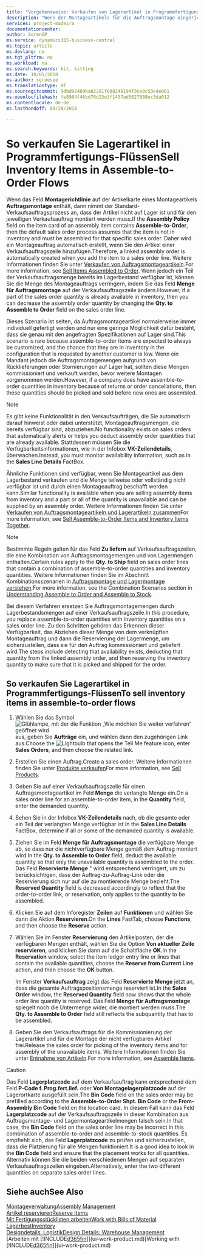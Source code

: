 ```yaml
---
title: "Vorgehensweise: Verkaufen von Lagerartikel in Programmfertigungs-Flüssen | Microsoft Docs"
description: "Wenn der Montageartikels für die Auftragsmontage eingerichtet ist, dann nimmt der Standard-Verkaufsauftragsprozess an, dass der Artikel nicht auf Lager ist und für den jeweiligen Verkaufsauftrag montiert werden muss. Daher wird ein Montageauftrag automatisch erstellt, wenn Sie den Artikel einer Verkaufsauftragszeile hinzufügen."
services: project-madeira
documentationcenter: 
author: SorenGP
ms.service: dynamics365-business-central
ms.topic: article
ms.devlang: na
ms.tgt_pltfrm: na
ms.workload: na
ms.search.keywords: kit, kitting
ms.date: 10/01/2018
ms.author: sgroespe
ms.translationtype: HT
ms.sourcegitcommit: 9dbd92409ba02281f008246194f3ce0c53e4e001
ms.openlocfilehash: fe8964f46bd76d23e3f1457ad5627888ec3da012
ms.contentlocale: de-de
ms.lasthandoff: 09/28/2018

---
```

# <a name="sell-inventory-items-in-assemble-to-order-flows"></a><span data-ttu-id="a22d1-104">So verkaufen Sie Lagerartikel in Programmfertigungs-Flüssen</span><span class="sxs-lookup"><span data-stu-id="a22d1-104">Sell Inventory Items in Assemble-to-Order Flows</span></span>
<span data-ttu-id="a22d1-105">Wenn das Feld **Montagerichtlinie** auf der Artikelkarte eines Montageartikels **Auftragsmontage** enthält, dann nimmt der Standard-Verkaufsauftragsprozess an, dass der Artikel nicht auf Lager ist und für den jeweiligen Verkaufsauftrag montiert werden muss.</span><span class="sxs-lookup"><span data-stu-id="a22d1-105">If the **Assembly Policy** field on the item card of an assembly item contains **Assemble-to-Order**, then the default sales order process assumes that the item is not in inventory and must be assembled for that specific sales order.</span></span> <span data-ttu-id="a22d1-106">Daher wird ein Montageauftrag automatisch erstellt, wenn Sie den Artikel einer Verkaufsauftragszeile hinzufügen.</span><span class="sxs-lookup"><span data-stu-id="a22d1-106">Therefore, a linked assembly order is automatically created when you add the item to a sales order line.</span></span> <span data-ttu-id="a22d1-107">Weitere Informationen finden Sie unter [Verkaufen von Auftragsmontageartikeln](assembly-how-to-sell-items-assembled-to-order.md).</span><span class="sxs-lookup"><span data-stu-id="a22d1-107">For more information, see [Sell Items Assembled to Order](assembly-how-to-sell-items-assembled-to-order.md).</span></span> <span data-ttu-id="a22d1-108">Wenn jedoch ein Teil der Verkaufsauftragsmenge bereits im Lagerbestand verfügbar ist, können Sie die Menge des Montageauftrags verringern, indem Sie das Feld **Menge für Auftragsmontage** auf der Verkaufsauftragszeile ändern.</span><span class="sxs-lookup"><span data-stu-id="a22d1-108">However, if a part of the sales order quantity is already available in inventory, then you can decrease the assembly order quantity by changing the **Qty. to Assemble to Order** field on the sales order line.</span></span>  

<span data-ttu-id="a22d1-109">Dieses Szenario ist selten, da Auftragsmontageartikel normalerweise immer individuell gefertigt werden und nur eine geringe Möglichkeit dafür besteht, dass sie genau mit den angefragten Spezifikationen auf Lager sind.</span><span class="sxs-lookup"><span data-stu-id="a22d1-109">This scenario is rare because assemble-to-order items are expected to always be customized, and the chance that they are in inventory in the configuration that is requested by another customer is low.</span></span> <span data-ttu-id="a22d1-110">Wenn ein Mandant jedoch die Auftragsmontagemengen aufgrund von Rücklieferungen oder Stornierungen auf Lager hat, sollten diese Mengen kommissioniert und verkauft werden, bevor weitere Montagen vorgenommen werden.</span><span class="sxs-lookup"><span data-stu-id="a22d1-110">However, if a company does have assemble-to-order quantities in inventory because of returns or order cancellations, then these quantities should be picked and sold before new ones are assembled.</span></span>  

> [!NOTE]  
>  <span data-ttu-id="a22d1-111">Es gibt keine Funktionalität in den Verkaufsaufträgen, die Sie automatisch darauf hinweist oder dabei unterstützt, Montageauftragsmengen, die bereits verfügbar sind, abzuziehen.</span><span class="sxs-lookup"><span data-stu-id="a22d1-111">No functionality exists on sales orders that automatically alerts or helps you deduct assembly order quantities that are already available.</span></span> <span data-ttu-id="a22d1-112">Stattdessen müssen Sie die Verfügbarkeitsinformationen, wie in der Infobox **VK-Zeilendetails**,  überwachen.</span><span class="sxs-lookup"><span data-stu-id="a22d1-112">Instead, you must monitor availability information, such as in the **Sales Line Details** FactBox.</span></span>  

<span data-ttu-id="a22d1-113">Ähnliche Funktionen sind verfügbar, wenn Sie Montageartikel aus dem Lagerbestand verkaufen und die Menge teilweise oder vollständig nicht verfügbar ist und durch einen Montageauftrag beschafft werden kann.</span><span class="sxs-lookup"><span data-stu-id="a22d1-113">Similar functionality is available when you are selling assembly items from inventory and a part or all of the quantity is unavailable and can be supplied by an assembly order.</span></span> <span data-ttu-id="a22d1-114">Weitere Informationen finden Sie unter [Verkaufen von Auftragsmontageartikeln und Lagerartikeln zusammen](assembly-how-to-sell-assemble-to-order-items-and-inventory-items-together.md)</span><span class="sxs-lookup"><span data-stu-id="a22d1-114">For more information, see [Sell Assemble-to-Order Items and Inventory Items Together](assembly-how-to-sell-assemble-to-order-items-and-inventory-items-together.md).</span></span>  

> [!NOTE]  
>  <span data-ttu-id="a22d1-115">Bestimmte Regeln gelten für das Feld **Zu liefern** auf Verkaufsauftragszeilen, die eine Kombination von Auftragsmontagemengen und von Lagermengen enthalten.</span><span class="sxs-lookup"><span data-stu-id="a22d1-115">Certain rules apply to the **Qty. to Ship** field on sales order lines that contain a combination of assemble-to-order quantities and inventory quantities.</span></span> <span data-ttu-id="a22d1-116">Weitere Informationen finden Sie im Abschnitt Kombinationsszenarien in [Auftragsmontage und Lagermontage verstehen](assembly-assemble-to-order-or-assemble-to-stock.md).</span><span class="sxs-lookup"><span data-stu-id="a22d1-116">For more information, see the Combination Scenarios section in [Understanding Assemble to Order and Assemble to Stock](assembly-assemble-to-order-or-assemble-to-stock.md).</span></span>  

<span data-ttu-id="a22d1-117">Bei diesem Verfahren ersetzen Sie Auftragsmontagemengen durch Lagerbestandsmengen auf einer Verkaufsauftragszeile.</span><span class="sxs-lookup"><span data-stu-id="a22d1-117">In this procedure, you replace assemble-to-order quantities with inventory quantities on a sales order line.</span></span> <span data-ttu-id="a22d1-118">Zu den Schritten gehören das Erkennen dieser Verfügbarkeit, das Abziehen dieser Menge von dem verknüpften Montageauftrag und dann die Reservierung der Lagermenge, um sicherzustellen, dass sie für den Auftrag kommissioniert und geliefert wird.</span><span class="sxs-lookup"><span data-stu-id="a22d1-118">The steps include detecting that availability exists, deducting that quantity from the linked assembly order, and then reserving the inventory quantity to make sure that it is picked and shipped for the order.</span></span>  

## <a name="to-sell-inventory-items-in-assemble-to-order-flows"></a><span data-ttu-id="a22d1-119">So verkaufen Sie Lagerartikel in Programmfertigungs-Flüssen</span><span class="sxs-lookup"><span data-stu-id="a22d1-119">To sell inventory items in assemble-to-order flows</span></span>  
1.  <span data-ttu-id="a22d1-120">Wählen Sie das Symbol ![Glühlampe, mit der die Funktion „Wie möchten Sie weiter verfahren“ geöffnet wird](media/ui-search/search_small.png "Wie möchten Sie weiter verfahren?") aus, geben Sie **Aufträge** ein, und wählen dann den zugehörigen Link aus.</span><span class="sxs-lookup"><span data-stu-id="a22d1-120">Choose the ![Lightbulb that opens the Tell Me feature](media/ui-search/search_small.png "Tell me what you want to do") icon, enter **Sales Orders**, and then choose the related link.</span></span>  
2.  <span data-ttu-id="a22d1-121">Erstellen Sie einen Auftrag.</span><span class="sxs-lookup"><span data-stu-id="a22d1-121">Create a sales order.</span></span> <span data-ttu-id="a22d1-122">Weitere Informationen finden Sie unter [Produkte verkaufen](sales-how-sell-products.md)</span><span class="sxs-lookup"><span data-stu-id="a22d1-122">For more information, see [Sell Products](sales-how-sell-products.md).</span></span>  
3.  <span data-ttu-id="a22d1-123">Geben Sie auf einer Verkaufsauftragszeile für einen Auftragsmontageartikel im Feld **Menge** die verlangte Menge ein.</span><span class="sxs-lookup"><span data-stu-id="a22d1-123">On a sales order line for an assemble-to-order item, in the **Quantity** field, enter the demanded quantity.</span></span>  
4.  <span data-ttu-id="a22d1-124">Sehen Sie in der Infobox **VK-Zeilendetails** nach, ob die gesamte oder ein Teil der verlangten Menge verfügbar ist.</span><span class="sxs-lookup"><span data-stu-id="a22d1-124">In the **Sales Line Details** FactBox, determine if all or some of the demanded quantity is available.</span></span>  
5.  <span data-ttu-id="a22d1-125">Ziehen Sie im Feld **Menge für Auftragsmontage** die verfügbare Menge ab, so dass nur die nichtverfügbare Menge gemäß dem Auftrag montiert wird.</span><span class="sxs-lookup"><span data-stu-id="a22d1-125">In the **Qty. to Assemble to Order** field, deduct the available quantity so that only the unavailable quantity is assembled to the order.</span></span> <span data-ttu-id="a22d1-126">Das Feld **Reservierte Menge** " wird entsprechend verringert, um zu berücksichtigen, dass der Auftrag-zu-Auftrag-Link oder die Reservierung sich nur auf die zu montierende Menge bezieht.</span><span class="sxs-lookup"><span data-stu-id="a22d1-126">The **Reserved Quantity** field is decreased accordingly to reflect that the order-to-order link, or reservation, only applies to the quantity to be assembled.</span></span>  
6.  <span data-ttu-id="a22d1-127">Klicken Sie auf dem Inforegister **Zeilen** auf **Funktionen** und wählen Sie dann die Aktion **Reservieren**.</span><span class="sxs-lookup"><span data-stu-id="a22d1-127">On the **Lines** FastTab, choose **Functions**, and then choose the **Reserve** action.</span></span>  
7.  <span data-ttu-id="a22d1-128">Wählen Sie im Fenster **Reservierung** den Artikelposten, der die verfügbaren Mengen enthält, wählen Sie die Option **Von aktueller Zeile reservieren**, und klicken Sie dann auf die Schaltfläche **OK**.</span><span class="sxs-lookup"><span data-stu-id="a22d1-128">In the **Reservation** window, select the item ledger entry line or lines that contain the available quantities, choose the **Reserve from Current Line** action, and then choose the **OK** button.</span></span>  

    <span data-ttu-id="a22d1-129">Im Fenster **Verkaufsauftrag** zeigt das Feld **Reservierte Menge** jetzt an, dass die gesamte Auftragspositionsmenge reserviert ist.</span><span class="sxs-lookup"><span data-stu-id="a22d1-129">In the **Sales Order** window, the **Reserved Quantity** field now shows that the whole order line quantity is reserved.</span></span> <span data-ttu-id="a22d1-130">Das Feld **Menge für Auftragsmontage** spiegelt noch die Untermenge wider, die montiert werden muss.</span><span class="sxs-lookup"><span data-stu-id="a22d1-130">The **Qty. to Assemble to Order** field still reflects the subquantity that has to be assembled.</span></span>  

8.  <span data-ttu-id="a22d1-131">Geben Sie den Verkaufsauftrags für die Kommissionierung der Lagerartikel und für die Montage der nicht verfügbaren Artikel frei.</span><span class="sxs-lookup"><span data-stu-id="a22d1-131">Release the sales order for picking of the inventory items and for assembly of the unavailable items.</span></span> <span data-ttu-id="a22d1-132">Weitere Informationen finden Sie unter [Entnahme von Artikeln](assembly-how-to-assemble-items.md).</span><span class="sxs-lookup"><span data-stu-id="a22d1-132">For more information, see [Assemble Items](assembly-how-to-assemble-items.md).</span></span>  

> [!CAUTION]  
>  <span data-ttu-id="a22d1-133">Das Feld **Lagerplatzcode** auf dem Verkaufsauftrag kann entsprechend dem Feld **P-Code f. Prog.fert.lief.** oder **Von Montagelagerplatzcode** auf der Lagerortkarte ausgefüllt sein.</span><span class="sxs-lookup"><span data-stu-id="a22d1-133">The **Bin Code** field on the sales order may be prefilled according to the **Assemble-to-Order Shpt. Bin Code** or the **From-Assembly Bin Code** field on the location card.</span></span> <span data-ttu-id="a22d1-134">In diesem Fall kann das Feld **Lagerplatzcode** auf der Verkaufsauftragszeile in dieser Kombination aus Auftragsmontage- und Lagermontageartikelmengen falsch sein.</span><span class="sxs-lookup"><span data-stu-id="a22d1-134">In that case, the **Bin Code** field on the sales order line may be incorrect in this combination of assemble-to-order and assemble-to-stock quantities.</span></span> <span data-ttu-id="a22d1-135">Es empfiehlt sich, das Feld **Lagerplatzcode** zu prüfen und sicherzustellen, dass die Platzierung für alle Mengen funktioniert.</span><span class="sxs-lookup"><span data-stu-id="a22d1-135">It is a good idea to look in the **Bin Code** field and ensure that the placement works for all quantities.</span></span> <span data-ttu-id="a22d1-136">Alternativ können Sie die beiden verschiedenen Mengen auf separaten Verkaufsauftragszeilen eingeben.</span><span class="sxs-lookup"><span data-stu-id="a22d1-136">Alternatively, enter the two different quantities on separate sales order lines.</span></span>  

## <a name="see-also"></a><span data-ttu-id="a22d1-137">Siehe auch</span><span class="sxs-lookup"><span data-stu-id="a22d1-137">See Also</span></span>  
[<span data-ttu-id="a22d1-138">Montageverwaltung</span><span class="sxs-lookup"><span data-stu-id="a22d1-138">Assembly Management</span></span>](assembly-assemble-items.md)  
[<span data-ttu-id="a22d1-139">Artikel reservieren</span><span class="sxs-lookup"><span data-stu-id="a22d1-139">Reserve Items</span></span>](inventory-how-to-reserve-items.md)  
[<span data-ttu-id="a22d1-140">Mit Fertigungsstücklisten arbeiten</span><span class="sxs-lookup"><span data-stu-id="a22d1-140">Work with Bills of Material</span></span>](inventory-how-work-BOMs.md)  
[<span data-ttu-id="a22d1-141">Lagerbest</span><span class="sxs-lookup"><span data-stu-id="a22d1-141">Inventory</span></span>](inventory-manage-inventory.md)  
[<span data-ttu-id="a22d1-142">Designdetails: Logistik</span><span class="sxs-lookup"><span data-stu-id="a22d1-142">Design Details: Warehouse Management</span></span>](design-details-warehouse-management.md)  
<span data-ttu-id="a22d1-143">[Arbeiten mit [!INCLUDE[d365fin](includes/d365fin_md.md)]](ui-work-product.md)</span><span class="sxs-lookup"><span data-stu-id="a22d1-143">[Working with [!INCLUDE[d365fin](includes/d365fin_md.md)]](ui-work-product.md)</span></span>

